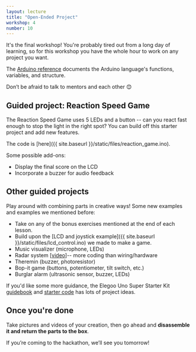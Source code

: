 ```yaml
---
layout: lecture
title: "Open-Ended Project"
workshop: 4
number: 10
---
```


It's the final workshop! You're probably tired out from a long day of
learning, so for this workshop you have the whole hour to work on any project
you want.

The [Arduino reference][arduino-ref] documents the Arduino language's
functions, variables, and structure.

Don’t be afraid to talk to mentors and each other 😊

## Guided project: Reaction Speed Game

The Reaction Speed Game uses 5 LEDs and a button -- can you react fast enough
to stop the light in the right spot? You can build off this starter project
and add new features.

The code is [here]({{ site.baseurl }}/static/files/reaction_game.ino).

Some possible add-ons:

- Display the final score on the LCD
- Incorporate a buzzer for audio feedback

## Other guided projects

Play around with combining parts in creative ways! Some new examples and
examples we mentioned before:

- Take on any of the bonus exercises mentioned at the end of each lesson.
- Build upon the [LCD and joystick example]({{ site.baseurl
  }}/static/files/lcd_control.ino) we made to make a game.
- Music visualizer (microphone, LEDs)
- Radar system [[video][radar]]-- more coding than wiring/hardware
- Theremin (buzzer, photoresistor)
- Bop-it game (buttons, potentiometer, tilt switch, etc.)
- Burglar alarm (ultrasonic sensor, buzzer, LEDs)

If you'd like some more guidance, the Elegoo Uno Super Starter Kit
[guidebook][elegoo-guide] and [starter code][elegoo-code] has lots of project
ideas.

## Once you're done

Take pictures and videos of your creation, then go ahead and **disassemble it
and return the parts to the box**.

If you’re coming to the hackathon, we’ll see you tomorrow!

[elegoo-guide]: http://go.hackmit.org/arduino-guide
[elegoo-code]: http://go.hackmit.org/arduino-code
[arduino-ref]: https://www.arduino.cc/reference/en/
[radar]: https://www.youtube.com/watch?v=kQRYIH2HwfY